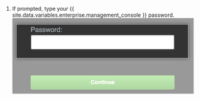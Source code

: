 1. If prompted, type your {{ site.data.variables.enterprise.management_console }} password. ![{{ site.data.variables.enterprise.management_console }} unlock screen](/assets/images/enterprise/management-console/unlock-password.png)
